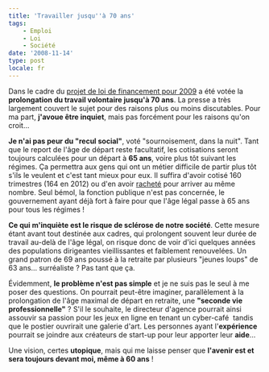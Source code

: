 ```yaml
---
title: 'Travailler jusqu''à 70 ans'
tags:
    - Emploi
    - Loi
    - Société
date: '2008-11-14'
type: post
locale: fr
---
```


Dans le cadre du [projet de loi de financement pour 2009](http://www.assemblee-nationale.fr/13/dossiers/plfss_2009.asp) a été votée la **prolongation du travail volontaire jusqu'à 70 ans**. La presse a très largement couvert le sujet pour des raisons plus ou moins discutables. Pour ma part, **j'avoue être inquiet**, mais pas forcément pour les raisons qu'on croit…

**Je n'ai pas peur du "recul social"**, voté "sournoisement, dans la nuit". Tant que le report de l'âge de départ reste facultatif, les cotisations seront toujours calculées pour un départ à **65 ans**, voire plus tôt suivant les régimes. Ça permettra aux gens qui ont un métier difficile de partir plus tôt s'ils le veulent et c'est tant mieux pour eux. Il suffira d'avoir cotisé 160 trimestres (164 en 2012) ou d'en avoir [racheté](http://www.dossierfamilial.com/emploi/retraite/racheter-des-trimestres-pour-votre-retraite,1161) pour arriver au même nombre. Seul bémol, la fonction publique n'est pas concernée, le gouvernement ayant déjà fort à faire pour que l'âge légal passe à 65 ans pour tous les régimes&nbsp;!

**Ce qui m'inquiète est le risque de sclérose de notre société**. Cette mesure étant avant tout destinée aux cadres, qui prolongent souvent leur durée de travail au-delà de l'âge légal, on risque donc de voir d'ici quelques années des populations dirigeantes vieillissantes et faiblement renouvelées. Un grand patron de 69 ans poussé à la retraite par plusieurs "jeunes loups" de 63 ans… surréaliste&nbsp;? Pas tant que ça.

Évidemment, **le problème n'est pas simple** et je ne suis pas le seul à me poser des questions. On pourrait peut-être imaginer, parallèlement à la prolongation de l'âge maximal de départ en retraite, une **"seconde vie professionnelle"**&nbsp;? S'il le souhaite, le directeur d'agence pourrait ainsi assouvir sa passion pour les jeux en ligne en tenant un cyber-café  tandis que le postier ouvrirait une galerie d'art. Les personnes ayant l'**expérience** pourrait se joindre aux créateurs de start-up pour leur apporter leur **aide**…

Une vision, certes **utopique**, mais qui me laisse penser que **l'avenir est et sera toujours devant moi, même à 60 ans**&nbsp;!
